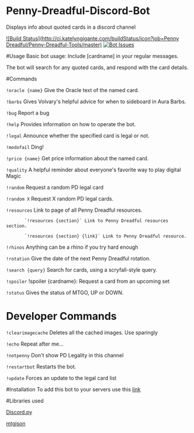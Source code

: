 
# Penny-Dreadful-Discord-Bot
Displays info about quoted cards in a discord channel

[![Build Status](http://ci.katelyngigante.com/buildStatus/icon?job=Penny Dreadful/Penny-Dreadful-Tools/master)](http://ci.katelyngigante.com/job/Penny%20Dreadful/job/Penny-Dreadful-Tools/job/master/)
[![Bot Issues](https://badge.waffle.io/PennyDreadfulMTG/Penny-Dreadful-Discord-Bot.svg?label=bot&title=Issues)](http://waffle.io/PennyDreadfulMTG/Penny-Dreadful-Tools)


#Usage
Basic bot usage: Include [cardname] in your regular messages.

The bot will search for any quoted cards, and respond with the card details.

#Commands


`!oracle {name}` Give the Oracle text of the named card.

`!barbs` Gives Volvary's helpful advice for when to sideboard in Aura Barbs.

`!bug` Report a bug

`!help` Provides information on how to operate the bot.

`!legal` Announce whether the specified card is legal or not.

`!modofail` Ding!

`!price {name}` Get price information about the named card.

`!quality` A helpful reminder about everyone's favorite way to play digital Magic

`!random` Request a random PD legal card

`!random X` Request X random PD legal cards.

`!resources` Link to page of all Penny Dreadful resources.

           `!resources {section}` Link to Penny Dreadful resources section.

           `!resources {section} {link}` Link to Penny Dreadful resource.

`!rhinos` Anything can be a rhino if you try hard enough

`!rotation` Give the date of the next Penny Dreadful rotation.

`!search {query}` Search for cards, using a scryfall-style query.

`!spoiler` !spoiler {cardname}: Request a card from an upcoming set

`!status` Gives the status of MTGO, UP or DOWN.

# Developer Commands

`!clearimagecache` Deletes all the cached images.  Use sparingly

`!echo` Repeat after me...

`!notpenny` Don't show PD Legality in this channel

`!restartbot` Restarts the bot.

`!update` Forces an update to the legal card list

#Installation
To add this bot to your servers use this <a href='https://discordapp.com/oauth2/authorize?client_id=224755717767299072&scope=bot&permissions=0'>link</a>

#Libraries used

[Discord.py](https://github.com/Rapptz/discord.py)

[mtgjson](http://mtgjson.com/)
